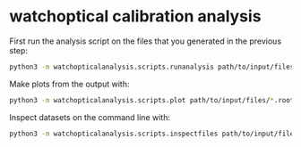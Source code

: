 # watchoptical calibration analysis 

First run the analysis script on the files that you generated in the previous step:

```bash
python3 -m watchopticalanalysis.scripts.runanalysis path/to/input/files/*.root
```

Make plots from the output with:

```bash
python3 -m watchopticalanalysis.scripts.plot path/to/input/files/*.root
```

Inspect datasets on the command line with:

```bash
python3 -m watchopticalanalysis.scripts.inspectfiles path/to/input/files
```
